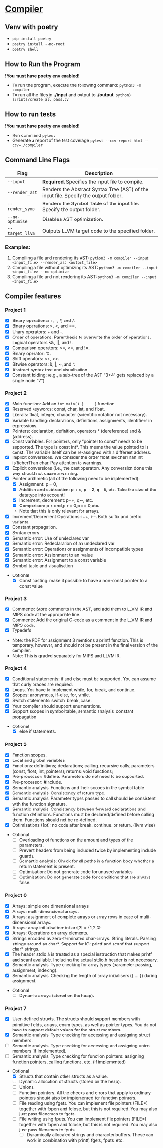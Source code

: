# [Compiler](https://petalite-vise-993.notion.site/Compilers-Project-719f132847644adfbb4a0ae85aa41fe5?pvs=74)

## Venv with poetry

- `pip install poetry`
- `poetry install --no-root`
- `poetry shell`

## How to Run the Program
**!You must have poetry env enabled!**
- To run the program, execute the following command: `python3 -m compiler`
- To run all the files in **./input** and output to **./output**: `python3 scripts/create_all_pass.py`

## How to run tests
**!You must have poetry env enabled!**
- Run command `pytest`
- Generate a report of the test coverage `pytest --cov-report html --cov=./compiler`

## Command Line Flags

| Flag            | Description                                                                          |
|-----------------|--------------------------------------------------------------------------------------|
| `--input`       | **Required.** Specifies the input file to compile.                                   |
| `--render_ast`  | Renders the Abstract Syntax Tree (AST) of the input file. Specify the output folder. |
| `--render_symb` | Renders the Symbol Table of the input file. Specify the output folder.               |
| `--no-optimise` | Disables AST optimization.                                                           |
| `--target_llvm` | Outputs LLVM target code to the specified folder.                                    |

### Examples:

1. Compiling a file and rendering its AST: `python3 -m compiler --input <input_file> --render_ast <output_file>`
2. Compiling a file without optimizing its AST: `python3 -m compiler --input <input_file> --no-optimise`
3. Compiling a file and not rendering its AST: `python3 -m compiler --input <input_file>`

## Compiler features

### Project 1
- [X] Binary operations: +, -, *, and /.
- [X] Binary operations: >, <, and ==.
- [X] Unary operators: + and -.
- [X] Order of operations: Parenthesis to overwrite the order of operations. Logical operators &&, ||, and !.
- [X] Comparison operators: >=, <=, and !=.
- [X] Binary operator: %.
- [X] Shift operators: <<, >>.
- [X] Bitwise operators: &, |, ~, and ^.
- [X] Abstract syntax tree and visualisation
- [X] Constant folding: (e.g., a sub-tree of the AST “3+4” gets replaced by a single node “7”)

### Project 2
- [X] Main function: Add an `int main() { ... }` function.
- [X] Reserved keywords: const, char, int, and float.
- [X] Literals: float, integer, character (scientific notation not necessary).
- [X] Variable handling: declarations, definitions, assignments, identifiers in expressions.
- [X] Pointers: declaration, definition, operators * (dereference) and & (address).
- [X] Const variables. For pointers, only “pointer to const” needs to be supported. The type is const int*. This means the value pointed to is const. The variable itself can be re-assigned with a different address.
- [X] Implicit conversions. We consider the order float isRicherThan int isRicherThan char. Pay attention to warnings.
- [X] Explicit conversions (i.e., the cast operator). Any conversion done this way should not cause a warning.
- [X] Pointer arithmetic (all of the following need to be implemented):
  * [X] Assignment: p = 0,
  * [X] Addition and subtraction: p + q, p + 2, q - 5, etc. Take the size of the datatype into account!
  * [X] Increment, decrement: p++, q--, etc.
  * [X] Comparison: p < end,p >= 0,p == 0,etc. 
  - Note that this is only relevant for arrays.
- [X] Increment/Decrement Operations: i++, i--. Both suﬀix and prefix variants.
- [X] Constant propagation.
- [X] Syntax errors
- [X] Semantic error: Use of undeclared var
- [X] Semantic error: Redeclaration of an undeclared var
- [X] Semantic error: Operations or assignments of incompatible types
- [X] Semantic error: Assignment to an rvalue
- [X] Semantic error: Assignment to a const variable
- [X] Symbol table and visualisation
- Optional
  - [X] Const casting: make it possible to have a non-const pointer to a const value

### Project 3
- [X] Comments: Store comments in the AST, and add them to LLVM IR and MIPS code at the appropriate line.
- [X] Comments: Add the original C-code as a comment in the LLVM IR and MIPS code.
- [X] Typedefs
- Note: the PDF for assignment 3 mentions a printf function. This is temporary, however, and
should not be present in the final version of the compiler.
- Note: This is graded separately for MIPS and LLVM IR.

### Project 4
- [X] Conditional statements: if and else must be supported. You can assume that curly braces are required.
- [X] Loops. You have to implement while, for, break, and continue.
- [X] Scopes: anonymous, if-else, for, while.
- [X] Switch statements: switch, break, case.
- [X] Your compiler should support enumerations.
- [X] Support scopes in symbol table, semantic analysis, constant propagation
- Optional
  - [X] else if statements.

### Project 5
- [X] Function scopes.
- [X] Local and global variables.
- [X] Functions: definitions; declarations; calling, recursive calls; parameters (const, float, int, pointers); returns; void functions;
- [X] Pre-processor: #define. Parameters do not need to be supported.
- [X] Pre-processor: #include.
- [X] Semantic analysis: Functions and their scopes in the symbol table
- [X] Semantic analysis: Consistency of return type.
- [X] Semantic analysis: Parameter types passed to call should be consistent with the function signature.
- [X] Semantic analysis: Consistency between forward declarations and function definitions. Functions must be declared/defined before calling them. Functions should not be re-defined. 
- [X] Optimisations (1pt): no code after break, continue, or return. (llvm wise)
- Optional
  - [ ] Overloading of functions on the amount and types of the parameters.
  - [ ] Prevent headers from being included twice by implementing include guards.
  - [ ] Semantic analysis: Check for all paths in a function body whether a return statement is present. 
  - [ ] Optimisation: Do not generate code for unused variables
  - [ ] Optimisation: Do not generate code for conditions that are always false.

### Project 6
- [X] Arrays: simple one dimensional arrays
- [X] Arrays: multi-dimensional arrays.
- [X] Arrays: assignment of complete arrays or array rows in case of multi-dimensional arrays. 
- [X] Arrays: array initialisation: int arr[3] = {1,2,3}.
- [X] Arrays: Operations on array elements.
- [X] Strings encoded as zero-terminated char-arrays. String literals. Passing strings around as char*. Support for IO: printf and scanf that support char* strings. 
- [X] The header stdio.h is treated as a special instruction that makes printf and scanf available. Including the actual stdio.h header is not necessary.
- [X] Semantic analysis: Type checking for array types (parameter passing, assignment, indexing). 
- [X] Semantic analysis: Checking the length of array initialisers ({ ... }) during assignment.
- Optional
  - [ ] Dynamic arrays (stored on the heap).

### Project 7
- [X] User-defined structs. The structs should support members with primitive fields, arrays, enum types, as well as pointer types. You do not have to support default values for the struct members. 
- [X] Semantic analysis: Type checking for accessing and assigning struct members.
- [ ] Semantic analysis: Type checking for accessing and assigning union members (if implemented). 
- [ ] Semantic analysis: Type checking for function pointers: assigning function pointers, calling functions, etc. (if implemented)
- Optional
  - [X] Structs that contain other structs as a value.
  - [ ] Dynamic allocation of structs (stored on the heap). 
  - [ ] Unions.
  - [ ] Function pointers. All the checks and errors that apply to ordinary pointers should also be implemented for function pointers.
  - [ ] File reading using fgets. You can implement file pointers (FILE*) together with fopen and fclose, but this is not required. You may also just pass filenames to fgets.
  - [ ] File writing using fputs. You can implement file pointers (FILE*) together with fopen and fclose, but this is not required. You may also just pass filenames to fputs.
    - [ ] Dynamically allocated strings and character buffers. These can work in combination with printf, fgets, fputs, etc.
